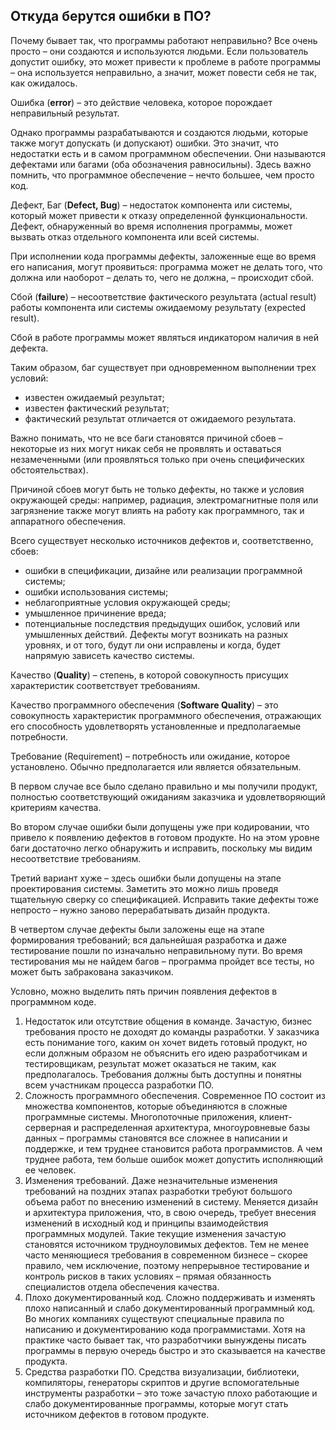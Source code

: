 ## Откуда берутся ошибки в ПО?

Почему бывает так, что программы работают неправильно? Все очень просто – они создаются и используются людьми. Если
пользователь допустит ошибку, это может привести к проблеме в работе программы – она используется неправильно, а значит,
может повести себя не так, как ожидалось.

Ошибка (**error**) – это действие человека, которое порождает неправильный результат.

Однако программы разрабатываются и создаются людьми, которые также могут допускать (и допускают) ошибки. Это значит, что
недостатки есть и в самом программном обеспечении. Они называются дефектами или багами (оба обозначения равносильны).
Здесь важно помнить, что программное обеспечение – нечто большее, чем просто код.

Дефект, Баг (**Defect, Bug**) – недостаток компонента или системы, который может привести к отказу определенной
функциональности. Дефект, обнаруженный во время исполнения программы, может вызвать отказ отдельного компонента или всей
системы.

При исполнении кода программы дефекты, заложенные еще во время его написания, могут проявиться: программа может не
делать того, что должна или наоборот – делать то, чего не должна, – происходит сбой.

Сбой (**failure**) – несоответствие фактического результата (actual result) работы компонента или системы ожидаемому
результату (expected result).

Сбой в работе программы может являться индикатором наличия в ней дефекта.

Таким образом, баг существует при одновременном выполнении трех условий:

- известен ожидаемый результат;
- известен фактический результат;
- фактический результат отличается от ожидаемого результата.

Важно понимать, что не все баги становятся причиной сбоев – некоторые из них могут никак себя не проявлять и оставаться
незамеченными (или проявляться только при очень специфических обстоятельствах).

Причиной сбоев могут быть не только дефекты, но также и условия окружающей среды: например, радиация, электромагнитные
поля или загрязнение также могут влиять на работу как программного, так и аппаратного обеспечения.

Всего существует несколько источников дефектов и, соответственно, сбоев:

- ошибки в спецификации, дизайне или реализации программной системы;
- ошибки использования системы;
- неблагоприятные условия окружающей среды;
- умышленное причинение вреда;
- потенциальные последствия предыдущих ошибок, условий или умышленных действий. Дефекты могут возникать на разных
  уровнях, и от того, будут ли они исправлены и когда, будет напрямую зависеть качество системы.

Качество (**Quality**) – степень, в которой совокупность присущих характеристик соответствует требованиям.

Качество программного обеспечения (**Software Quality**) – это совокупность характеристик программного обеспечения,
отражающих его способность удовлетворять установленные и предполагаемые потребности.

Требование (Requirement) – потребность или ожидание, которое установлено. Обычно предполагается или является
обязательным.

В первом случае все было сделано правильно и мы получили продукт, полностью соответствующий ожиданиям заказчика и
удовлетворяющий критериям качества.

Во втором случае ошибки были допущены уже при кодировании, что привело к появлению дефектов в готовом продукте. Но на
этом уровне баги достаточно легко обнаружить и исправить, поскольку мы видим несоответствие требованиям.

Третий вариант хуже – здесь ошибки были допущены на этапе проектирования системы. Заметить это можно лишь проведя
тщательную сверку со спецификацией. Исправить такие дефекты тоже непросто – нужно заново перерабатывать дизайн продукта.

В четвертом случае дефекты были заложены еще на этапе формирования требований; вся дальнейшая разработка и даже
тестирование пошли по изначально неправильному пути. Во время тестирования мы не найдем багов – программа пройдет все
тесты, но может быть забракована заказчиком.

Условно, можно выделить пять причин появления дефектов в программном коде.

1. Недостаток или отсутствие общения в команде. Зачастую, бизнес требования просто не доходят до команды разработки. У
   заказчика есть понимание того, каким он хочет видеть готовый продукт, но если должным образом не объяснить его идею
   разработчикам и тестировщикам, результат может оказаться не таким, как предполагалось. Требования должны быть
   доступны и понятны всем участникам процесса разработки ПО.
2. Сложность программного обеспечения. Современное ПО состоит из множества компонентов, которые объединяются в сложные
   программные системы. Многопоточные приложения, клиент-серверная и распределенная архитектура, многоуровневые базы
   данных – программы становятся все сложнее в написании и поддержке, и тем труднее становится работа программистов. А
   чем труднее работа, тем больше ошибок может допустить исполняющий ее человек.
3. Изменения требований. Даже незначительные изменения требований на поздних этапах разработки требуют большого объема
   работ по внесению изменений в систему. Меняется дизайн и архитектура приложения, что, в свою очередь, требует
   внесения изменений в исходный код и принципы взаимодействия программных модулей. Такие текущие изменения зачастую
   становятся источником трудноуловимых дефектов. Тем не менее часто меняющиеся требования в современном бизнесе –
   скорее правило, чем исключение, поэтому непрерывное тестирование и контроль рисков в таких условиях – прямая
   обязанность специалистов отдела обеспечения качества.
4. Плохо документированный код. Сложно поддерживать и изменять плохо написанный и слабо документированный программный
   код. Во многих компаниях существуют специальные правила по написанию и документированию кода программистами. Хотя на
   практике часто бывает так, что разработчики вынуждены писать программы в первую очередь быстро и это сказывается на
   качестве продукта.
5. Средства разработки ПО. Средства визуализации, библиотеки, компиляторы, генераторы скриптов и другие вспомогательные
   инструменты разработки – это тоже зачастую плохо работающие и слабо документированные программы, которые могут стать
   источником дефектов в готовом продукте.